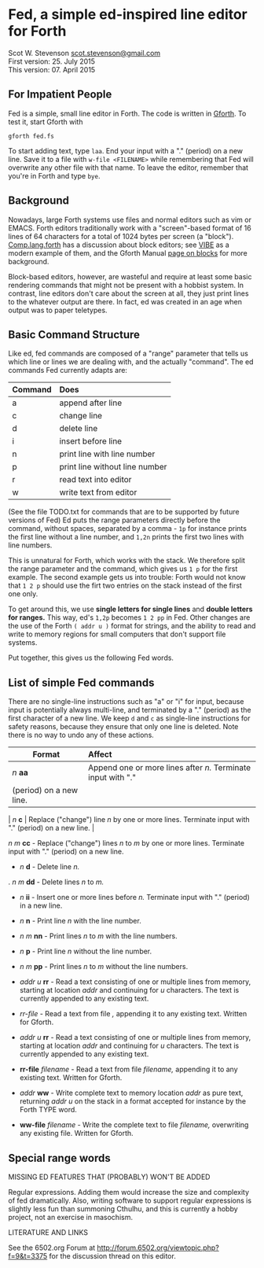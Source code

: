 # Fed, a simple ed-inspired line editor for Forth

Scot W. Stevenson <scot.stevenson@gmail.com>  
First version: 25. July 2015  
This version: 07. April 2015  

## For Impatient People

Fed is a simple, small line editor in Forth. The code is written in
[Gforth](https://www.gnu.org/software/gforth/). To test it, start Gforth with
```
gforth fed.fs
```
To start adding text, type ```laa```. End your input with a "." (period) on a
new line. Save it to a file with ```w-file <FILENAME>``` while remembering that
Fed will overwrite any other file with that name. To leave the editor, remember
that you're in Forth and type ```bye```.


## Background 

Nowadays, large Forth systems use files and normal editors such as vim or EMACS.
Forth editors traditionally work with a "screen"-based format of 16 lines of 64
characters for a total of 1024 bytes per screen (a "block").
[Comp.lang.forth](https://groups.google.com/forum/#!topic/comp.lang.forth/f1S_EotSc7g)
has a discussion about block editors; see
[VIBE](http://kestrelcomputer.github.io/kestrel/2016/03/29/vibe-2.2) as a modern
example of them, and the Gforth Manual [page on
blocks](https://www.complang.tuwien.ac.at/forth/gforth/Docs-html/Blocks.html)
for more background.

Block-based editors, however, are wasteful and require at least some basic
rendering commands that might not be present with a hobbist system. In contrast,
line editors don't care about the screen at all, they just print lines to the
whatever output are there. In fact, ed was created in an age when output was to
paper teletypes. 


## Basic Command Structure

Like ed, fed commands are composed of a "range" parameter that tells us which
line or lines we are dealing with, and the actually "command". The ed commands
Fed currently adapts are:

| Command | Does |
| --- | :--- |
| a | append after line |
| c | change line |
| d | delete line |
| i | insert before line |
| n | print line with line number |
| p | print line without line number |
| r | read text into editor |
| w | write text from editor |

(See the file TODO.txt for commands that are to be supported by future versions
of Fed) Ed puts the range parameters directly before the command, without
spaces, separated by a comma - ```1p``` for instance prints the first 
line without a line number, and ```1,2n``` prints the first two lines with line
numbers. 

This is unnatural for Forth, which works with the stack. We therefore split the
range parameter and the command, which gives us ```1 p``` for the first example.
The second example gets us into trouble: Forth would not know that ```1 2 p```
should use the firt two entries on the stack instead of the first one only.

To get around this, we use **single letters for single lines** and **double
letters for ranges.** This way, ed's ```1,2p``` becomes ```1 2 pp``` in Fed.
Other changes are the use of the Forth ```( addr u )``` format for strings, and
the ability to read and write to memory regions for small computers that don't
support file systems. 

Put together, this gives us the following Fed words.


## List of simple Fed commands

There are no single-line instructions such as "a" or "i" for input, because
input is potentially always multi-line, and terminated by a "." (period) as the
first character of a new line. We keep ```d``` and ```c``` as single-line
instructions for safety reasons, because they ensure that only one line is
deleted. Note there is no way to undo any of these actions.

| Format | Affect |
| --- | :--- |
| _n_ **aa** | Append one or more lines after _n._ Terminate input with "."
(period) on a new line. |

| _n_ **c** | Replace ("change") line _n_ by one or more lines. Terminate input with
"." (period) on a new line. |

_n m_ **cc** - Replace ("change") lines _n_ to _m_ by one or more lines. Terminate
input with "." (period) on a new line.

* _n_ **d** - Delete line _n._ 

. _n m_ **dd** - Delete lines _n_ to _m._

* _n_ **ii** - Insert one or more lines before _n._ Terminate input with "."
(period) in a new line.

* _n_ **n** - Print line _n_ with the line number.

* _n m_ **nn** - Print lines _n_ to _m_ with the line numbers.

* _n_ **p** - Print line _n_ without the line number.

* _n m_ **pp** - Print lines _n_ to _m_ without the line numbers.

* _addr u_ **rr** - Read a text consisting of one or multiple lines from memory,
starting at location _addr_ and continuing for _u_ characters. The text is
currently appended to any existing text.

* *rr-file* _<filename>_ - Read a text from file _<filename>,_ appending
it to any existing text. Written for Gforth.

* _addr u_ **rr** - Read a text consisting of one or multiple lines from memory,
starting at location _addr_ and continuing for _u_ characters. The text is
currently appended to any existing text.

* **rr-file** _filename_ - Read a text from file _filename,_ appending
it to any existing text. Written for Gforth.

* _addr_ **ww** - Write complete text to memory location _addr_ as pure text,
returning _addr u_ on the stack in a format accepted for instance by the Forth
TYPE word.

* **ww-file** _filename_ - Write the complete text to file _filename,_
overwriting any existing file. Written for Gforth.



## Special range words





MISSING ED FEATURES THAT (PROBABLY) WON'T BE ADDED

Regular expressions. Adding them would increase the size and complexity of fed
dramatically. Also, writing software to support regular expressions is slightly
less fun than summoning Cthulhu, and this is currently a hobby project, not an
exercise in masochism.


LITERATURE AND LINKS 

See the 6502.org Forum at http://forum.6502.org/viewtopic.php?f=9&t=3375 for the
discussion thread on this editor.
